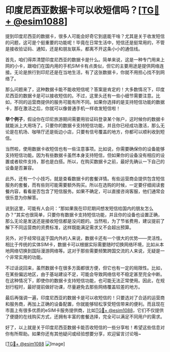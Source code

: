 # 印度尼西亚数据卡可以收短信吗？[[TG💪+ @esim1088](https://t.me/s/esim1088)]

提到印度尼西亚的数据卡，很多人可能会好奇它到底能干啥？尤其是关于收发短信的问题，这可是个挺重要的功能呢！毕竟在日常生活中，短信还是挺常用的，不管是接收验证码、通知，还是和朋友联系，都离不开这条小小的通信线。

首先，咱们得弄清楚印度尼西亚的数据卡是什么。简单来说，这是一种专门用来上网的小卡，跟咱们在国内用的手机SIM卡有点类似，但它的主要用途是提供网络连接。无论是旅行到印尼还是在当地生活，有了这张数据卡，你就不用担心找不到网络了。

那么问题来了，这种数据卡能不能收短信呢？答案是肯定的！大多数情况下，印度尼西亚的数据卡是可以接收短信的。不过，这里头还有一些小细节需要注意。比如，不同的运营商提供的服务可能有所不同。如果你选择的是支持短信功能的数据卡，那在激活之后，你就可以像普通手机一样收发短信啦！

**举个例子**，假设你在印尼旅游期间需要用验证码登录某个账户，这时候你的数据卡就能派上大用场了。只要你的数据卡支持短信功能，并且你已经成功激活，那么无论是在机场、咖啡厅还是街边小店，只要有信号覆盖的地方，你都可以顺利收到短信。

当然啦，使用数据卡收短信也有一些注意事项。比如说，你需要确保你的设备能够支持短信功能。因为有些数据卡虽然本身支持短信，但如果你的设备没有相应的设置或者软件支持，那也是白搭。所以，在购买数据卡之前，最好先确认一下自己的设备是否兼容。

此外，还有一个小技巧，就是查看数据卡的套餐详情。有些运营商会提供包含短信服务的套餐，而有些则可能需要额外购买。所以在选购的时候，一定要仔细阅读套餐内容，看看是否包含了短信服务。如果不确定，可以直接咨询客服，他们通常会很乐意为你解答。

说到这里，可能有人会问：“那如果我在印尼期间想发短信给国内的朋友怎么办？”其实也很简单，只要你有数据卡支持短信功能，并且你的设备也设置正确，那么无论是发送还是接收短信都是没问题的。当然啦，为了节省费用，建议提前了解下不同运营商的资费标准，这样既能满足需求又不会超出预算。

另外，对于经常往返于国内外的人来说，数据卡还有一个很大的优势——灵活性。相比于传统的实体SIM卡，数据卡可以根据实际需要随时切换网络环境，比如从本地网络切换到国际漫游网络等。这对于那些需要频繁跨国交流的人来说，无疑是一个非常实用的功能。

不过话说回来，虽然数据卡在很多方面都很方便，但它也有一定的局限性。比如，在某些偏远地区，由于基站建设不足，可能会导致网络信号不稳定甚至完全中断。在这种情况下，即使你的数据卡支持短信功能，也可能无法正常使用。因此，在规划行程时，最好提前做好功课，尽量避免去那些网络覆盖较差的地方。

最后再强调一遍，印度尼西亚的数据卡是可以收短信的！只要选对了合适的运营商和服务商，再加上正确的设备配置，你就能够轻松享受短信带来的便利。而且现在市面上有很多优质的eSIM卡服务提供商，比如[TG💪+ @esim1088](https://t.me/s/esim1088)，它们不仅提供了便捷的在线购买方式，还拥有丰富的套餐选择，完全可以满足不同用户的需求。

好了，以上就是关于印度尼西亚数据卡能否收短信的一些分享啦！希望这些信息对你有所帮助。如果你还有其他疑问或经验想要分享，欢迎留言讨论哦~ 

[[TG💪+ @esim1088](https://t.me/s/esim1088) ![Image](https://i.postimg.cc/4NQfJmqS/Snipaste-2025-05-13-00-14-12.png)]